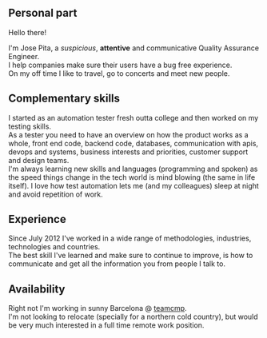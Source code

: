 ## Personal part
Hello there!

I'm Jose Pita, a *suspicious*, __attentive__ and communicative Quality Assurance Engineer.  
I help companies make sure their users have a bug free experience.  
On my off time I like to travel, go to concerts and meet new people.

## Complementary skills
I started as an automation tester fresh outta college and then worked on my testing skills.  
As a tester you need to have an overview on how the product works as a whole, front end code, backend code, databases, communication with apis, devops and systems, business interests and priorities, customer support and design teams.  
I'm always learning new skills and languages (programming and spoken) as the speed things change in the tech world is mind blowing (the same in life itself).
I love how test automation lets me (and my colleagues) sleep at night and avoid repetition of work.

## Experience
Since July 2012 I've worked in a wide range of methodologies, industries, technologies and countries.  
The best skill I've learned and make sure to continue to improve, is how to communicate and get all the information you from people I talk to.  

## Availability
Right not I'm working in sunny Barcelona @ [teamcmp](teamcmp.com).  
I'm not looking to relocate (specially for a northern cold country), but would be very much interested in a full time remote work position.  
